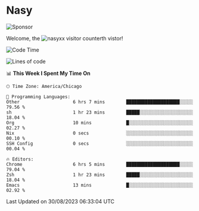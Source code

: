 # Nasy

<!--
<p align="center">
<img height="200" src="https://github-readme-stats.vercel.app/api?username=nasyxx&count_private=true&show_icons=true&theme=dracula&include_all_commits=true"/>
<img height="200" src="https://github-readme-stats.vercel.app/api/top-langs/?username=nasyxx&theme=dracula&hide=html,jupyter+notebook&count_private=true&show_icons=true"/>
</p>

  
----------------
-->

![Sponsor](https://img.shields.io/static/v1.svg?label=Sponsor&message=%E2%9D%A4&logo=GitHub&style=flat&color=pink)
 
Welcome, the ![nasyxx visitor counter](https://count.getloli.com/get/@nasyxx?theme=rule34)th vistor!
 
<!--START_SECTION:waka-->
![Code Time](http://img.shields.io/badge/Code%20Time-3%2C666%20hrs%2035%20mins-blue)

![Lines of code](https://img.shields.io/badge/From%20Hello%20World%20I%27ve%20Written-6.3%20million%20lines%20of%20code-blue)

📊 **This Week I Spent My Time On** 

```text
🕑︎ Time Zone: America/Chicago

💬 Programming Languages: 
Other                    6 hrs 7 mins        ████████████████████░░░░░   79.56 % 
sh                       1 hr 23 mins        █████░░░░░░░░░░░░░░░░░░░░   18.04 % 
Org                      10 mins             █░░░░░░░░░░░░░░░░░░░░░░░░   02.27 % 
Nix                      0 secs              ░░░░░░░░░░░░░░░░░░░░░░░░░   00.10 % 
SSH Config               0 secs              ░░░░░░░░░░░░░░░░░░░░░░░░░   00.04 % 

🔥 Editors: 
Chrome                   6 hrs 5 mins        ████████████████████░░░░░   79.04 % 
Zsh                      1 hr 23 mins        █████░░░░░░░░░░░░░░░░░░░░   18.04 % 
Emacs                    13 mins             █░░░░░░░░░░░░░░░░░░░░░░░░   02.92 % 
```


 Last Updated on 30/08/2023 06:33:04 UTC
<!--END_SECTION:waka-->

<!-- ![visitors](https://visitor-badge.laobi.icu/badge?page_id=nasyxx.nasyxx) -->
